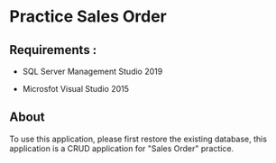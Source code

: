 
# Practice Sales Order






## Requirements :

- SQL Server Management Studio 2019

- Microsfot Visual Studio 2015


## About

To use this application, please first restore the existing database, this application is a CRUD application for "Sales Order" practice.

